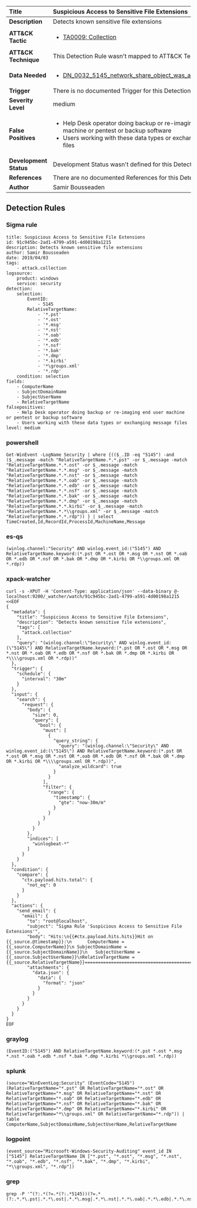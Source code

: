| Title                    | Suspicious Access to Sensitive File Extensions       |
|:-------------------------|:------------------|
| **Description**          | Detects known sensitive file extensions |
| **ATT&amp;CK Tactic**    |  <ul><li>[TA0009: Collection](https://attack.mitre.org/tactics/TA0009)</li></ul>  |
| **ATT&amp;CK Technique** |  This Detection Rule wasn't mapped to ATT&amp;CK Technique yet  |
| **Data Needed**          | <ul><li>[DN_0032_5145_network_share_object_was_accessed_detailed](../Data_Needed/DN_0032_5145_network_share_object_was_accessed_detailed.md)</li></ul>  |
| **Trigger**              |  There is no documented Trigger for this Detection Rule yet  |
| **Severity Level**       | medium |
| **False Positives**      | <ul><li>Help Desk operator doing backup or re-imaging end user machine or pentest or backup software</li><li>Users working with these data types or exchanging message files</li></ul>  |
| **Development Status**   |  Development Status wasn't defined for this Detection Rule yet  |
| **References**           |  There are no documented References for this Detection Rule yet  |
| **Author**               | Samir Bousseaden |


## Detection Rules

### Sigma rule

```
title: Suspicious Access to Sensitive File Extensions
id: 91c945bc-2ad1-4799-a591-4d00198a1215
description: Detects known sensitive file extensions
author: Samir Bousseaden
date: 2019/04/03
tags:
    - attack.collection
logsource:
    product: windows
    service: security
detection:
    selection:
        EventID:
            - 5145
        RelativeTargetName:
            - '*.pst'
            - '*.ost'
            - '*.msg'
            - '*.nst'
            - '*.oab'
            - '*.edb'
            - '*.nsf'
            - '*.bak'
            - '*.dmp'
            - '*.kirbi'
            - '*\groups.xml'
            - '*.rdp'
    condition: selection
fields:
    - ComputerName
    - SubjectDomainName
    - SubjectUserName
    - RelativeTargetName
falsepositives:
    - Help Desk operator doing backup or re-imaging end user machine or pentest or backup software
    - Users working with these data types or exchanging message files
level: medium

```





### powershell
    
```
Get-WinEvent -LogName Security | where {(($_.ID -eq "5145") -and ($_.message -match "RelativeTargetName.*.*.pst" -or $_.message -match "RelativeTargetName.*.*.ost" -or $_.message -match "RelativeTargetName.*.*.msg" -or $_.message -match "RelativeTargetName.*.*.nst" -or $_.message -match "RelativeTargetName.*.*.oab" -or $_.message -match "RelativeTargetName.*.*.edb" -or $_.message -match "RelativeTargetName.*.*.nsf" -or $_.message -match "RelativeTargetName.*.*.bak" -or $_.message -match "RelativeTargetName.*.*.dmp" -or $_.message -match "RelativeTargetName.*.*.kirbi" -or $_.message -match "RelativeTargetName.*.*\\groups.xml" -or $_.message -match "RelativeTargetName.*.*.rdp")) } | select TimeCreated,Id,RecordId,ProcessId,MachineName,Message
```


### es-qs
    
```
(winlog.channel:"Security" AND winlog.event_id:("5145") AND RelativeTargetName.keyword:(*.pst OR *.ost OR *.msg OR *.nst OR *.oab OR *.edb OR *.nsf OR *.bak OR *.dmp OR *.kirbi OR *\\groups.xml OR *.rdp))
```


### xpack-watcher
    
```
curl -s -XPUT -H 'Content-Type: application/json' --data-binary @- localhost:9200/_watcher/watch/91c945bc-2ad1-4799-a591-4d00198a1215 <<EOF
{
  "metadata": {
    "title": "Suspicious Access to Sensitive File Extensions",
    "description": "Detects known sensitive file extensions",
    "tags": [
      "attack.collection"
    ],
    "query": "(winlog.channel:\"Security\" AND winlog.event_id:(\"5145\") AND RelativeTargetName.keyword:(*.pst OR *.ost OR *.msg OR *.nst OR *.oab OR *.edb OR *.nsf OR *.bak OR *.dmp OR *.kirbi OR *\\\\groups.xml OR *.rdp))"
  },
  "trigger": {
    "schedule": {
      "interval": "30m"
    }
  },
  "input": {
    "search": {
      "request": {
        "body": {
          "size": 0,
          "query": {
            "bool": {
              "must": [
                {
                  "query_string": {
                    "query": "(winlog.channel:\"Security\" AND winlog.event_id:(\"5145\") AND RelativeTargetName.keyword:(*.pst OR *.ost OR *.msg OR *.nst OR *.oab OR *.edb OR *.nsf OR *.bak OR *.dmp OR *.kirbi OR *\\\\groups.xml OR *.rdp))",
                    "analyze_wildcard": true
                  }
                }
              ],
              "filter": {
                "range": {
                  "timestamp": {
                    "gte": "now-30m/m"
                  }
                }
              }
            }
          }
        },
        "indices": [
          "winlogbeat-*"
        ]
      }
    }
  },
  "condition": {
    "compare": {
      "ctx.payload.hits.total": {
        "not_eq": 0
      }
    }
  },
  "actions": {
    "send_email": {
      "email": {
        "to": "root@localhost",
        "subject": "Sigma Rule 'Suspicious Access to Sensitive File Extensions'",
        "body": "Hits:\n{{#ctx.payload.hits.hits}}Hit on {{_source.@timestamp}}:\n      ComputerName = {{_source.ComputerName}}\n SubjectDomainName = {{_source.SubjectDomainName}}\n   SubjectUserName = {{_source.SubjectUserName}}\nRelativeTargetName = {{_source.RelativeTargetName}}================================================================================\n{{/ctx.payload.hits.hits}}",
        "attachments": {
          "data.json": {
            "data": {
              "format": "json"
            }
          }
        }
      }
    }
  }
}
EOF

```


### graylog
    
```
(EventID:("5145") AND RelativeTargetName.keyword:(*.pst *.ost *.msg *.nst *.oab *.edb *.nsf *.bak *.dmp *.kirbi *\\groups.xml *.rdp))
```


### splunk
    
```
(source="WinEventLog:Security" (EventCode="5145") (RelativeTargetName="*.pst" OR RelativeTargetName="*.ost" OR RelativeTargetName="*.msg" OR RelativeTargetName="*.nst" OR RelativeTargetName="*.oab" OR RelativeTargetName="*.edb" OR RelativeTargetName="*.nsf" OR RelativeTargetName="*.bak" OR RelativeTargetName="*.dmp" OR RelativeTargetName="*.kirbi" OR RelativeTargetName="*\\groups.xml" OR RelativeTargetName="*.rdp")) | table ComputerName,SubjectDomainName,SubjectUserName,RelativeTargetName
```


### logpoint
    
```
(event_source="Microsoft-Windows-Security-Auditing" event_id IN ["5145"] RelativeTargetName IN ["*.pst", "*.ost", "*.msg", "*.nst", "*.oab", "*.edb", "*.nsf", "*.bak", "*.dmp", "*.kirbi", "*\\groups.xml", "*.rdp"])
```


### grep
    
```
grep -P '^(?:.*(?=.*(?:.*5145))(?=.*(?:.*.*\.pst|.*.*\.ost|.*.*\.msg|.*.*\.nst|.*.*\.oab|.*.*\.edb|.*.*\.nsf|.*.*\.bak|.*.*\.dmp|.*.*\.kirbi|.*.*\groups\.xml|.*.*\.rdp)))'
```



